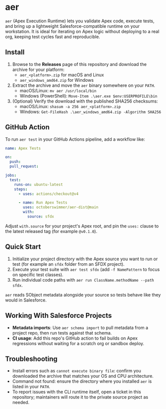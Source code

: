 # aer

`aer` (Apex Execution Runtime) lets you validate Apex code, execute tests, and
bring up a lightweight Salesforce-compatible runtime on your workstation. It is
ideal for iterating on Apex logic without deploying to a real org, keeping test
cycles fast and reproducible.

## Install

1. Browse to the **Releases** page of this repository and download the archive
   for your platform:
   - `aer_<platform>.zip` for macOS and Linux
   - `aer_windows_amd64.zip` for Windows
2. Extract the archive and move the `aer` binary somewhere on your `PATH`.
   - macOS/Linux: `mv aer /usr/local/bin`
   - Windows (PowerShell): `Move-Item .\aer.exe $env:USERPROFILE\bin`
3. (Optional) Verify the download with the published SHA256 checksums:
   - macOS/Linux: `shasum -a 256 aer_<platform>.zip`
   - Windows: `Get-FileHash .\aer_windows_amd64.zip -Algorithm SHA256`

## GitHub Action

To run `aer test` in your GitHub Actions pipeline, add a workflow like:

```yaml
name: Apex Tests

on:
  push:
  pull_request:

jobs:
  test:
    runs-on: ubuntu-latest
    steps:
      - uses: actions/checkout@v4

      - name: Run Apex Tests
        uses: octoberswimmer/aer-dist@main
        with:
          source: sfdx
```

Adjust `with.source` for your project's Apex root, and pin the `uses:` clause to the latest released tag (for example `@v0.1.0`).


## Quick Start

1. Initialize your project directory with the Apex source you want to run or
   test (for example an `sfdx` folder from an SFDX project).
2. Execute your test suite with `aer test sfdx` (add `-f NamePattern`
   to focus on specific test classes).
3. Run individual code paths with `aer run ClassName.methodName --path sfdx`.

`aer` reads SObject metadata alongside your source so tests behave like they
would in Salesforce.

## Working With Salesforce Projects

- **Metadata imports**: Use `aer schema import` to pull metadata from a project
  repo, then run tests against that schema.
- **CI usage**: Add this repo's GitHub action to fail builds on
  Apex regressions without waiting for a scratch org or sandbox deploy.

## Troubleshooting

- Install errors such as `cannot execute binary file`: confirm you downloaded
  the archive that matches your OS and CPU architecture.
- Command not found: ensure the directory where you installed `aer` is listed
  in your `PATH`.
- To report issues with the CLI runtime itself, open a ticket in this
  repository; maintainers will route it to the private source project as
  needed.
